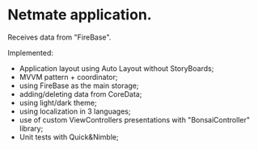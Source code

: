 # Netmate application.

Receives data from "FireBase".

Implemented:
- Application layout using Auto Layout without StoryBoards;
- MVVM pattern + coordinator;
- using FireBase as the main storage;
- adding/deleting data from CoreData;
- using light/dark theme;
- using localization in 3 languages;
- use of custom ViewControllers presentations with "BonsaiController" library;
- Unit tests with Quick&Nimble;
